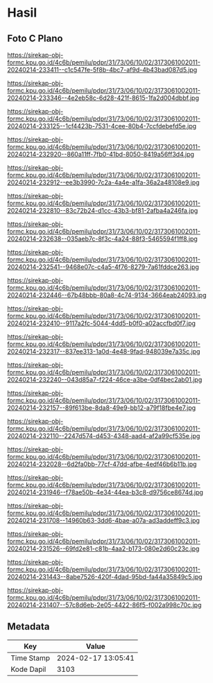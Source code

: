 # Hasil

## Foto C Plano

https://sirekap-obj-formc.kpu.go.id/4c6b/pemilu/pdpr/31/73/06/10/02/3173061002011-20240214-233411--c1c547fe-5f8b-4bc7-af9d-4b43bad087d5.jpg

https://sirekap-obj-formc.kpu.go.id/4c6b/pemilu/pdpr/31/73/06/10/02/3173061002011-20240214-233346--4e2eb58c-6d28-421f-8615-1fa2d004dbbf.jpg

https://sirekap-obj-formc.kpu.go.id/4c6b/pemilu/pdpr/31/73/06/10/02/3173061002011-20240214-233125--1cf4423b-7531-4cee-80b4-7ccfdebefd5e.jpg

https://sirekap-obj-formc.kpu.go.id/4c6b/pemilu/pdpr/31/73/06/10/02/3173061002011-20240214-232920--860a11ff-7fb0-41bd-8050-8419a56ff3d4.jpg

https://sirekap-obj-formc.kpu.go.id/4c6b/pemilu/pdpr/31/73/06/10/02/3173061002011-20240214-232912--ee3b3990-7c2a-4a4e-a1fa-36a2a48108e9.jpg

https://sirekap-obj-formc.kpu.go.id/4c6b/pemilu/pdpr/31/73/06/10/02/3173061002011-20240214-232810--83c72b24-d1cc-43b3-bf81-2afba4a246fa.jpg

https://sirekap-obj-formc.kpu.go.id/4c6b/pemilu/pdpr/31/73/06/10/02/3173061002011-20240214-232638--035aeb7c-8f3c-4a24-88f3-5465594f1ff8.jpg

https://sirekap-obj-formc.kpu.go.id/4c6b/pemilu/pdpr/31/73/06/10/02/3173061002011-20240214-232541--9468e07c-c4a5-4f76-8279-7a61fddce263.jpg

https://sirekap-obj-formc.kpu.go.id/4c6b/pemilu/pdpr/31/73/06/10/02/3173061002011-20240214-232446--67b48bbb-80a8-4c74-9134-3664eab24093.jpg

https://sirekap-obj-formc.kpu.go.id/4c6b/pemilu/pdpr/31/73/06/10/02/3173061002011-20240214-232410--9117a2fc-5044-4dd5-b0f0-a02accfbd0f7.jpg

https://sirekap-obj-formc.kpu.go.id/4c6b/pemilu/pdpr/31/73/06/10/02/3173061002011-20240214-232317--837ee313-1a0d-4e48-9fad-948039e7a35c.jpg

https://sirekap-obj-formc.kpu.go.id/4c6b/pemilu/pdpr/31/73/06/10/02/3173061002011-20240214-232240--043d85a7-f224-46ce-a3be-0df4bec2ab01.jpg

https://sirekap-obj-formc.kpu.go.id/4c6b/pemilu/pdpr/31/73/06/10/02/3173061002011-20240214-232157--89f613be-8da8-49e9-bb12-a79f18fbe4e7.jpg

https://sirekap-obj-formc.kpu.go.id/4c6b/pemilu/pdpr/31/73/06/10/02/3173061002011-20240214-232110--2247d574-d453-4348-aad4-af2a99cf535e.jpg

https://sirekap-obj-formc.kpu.go.id/4c6b/pemilu/pdpr/31/73/06/10/02/3173061002011-20240214-232028--6d2fa0bb-77cf-47dd-afbe-4edf46b6b11b.jpg

https://sirekap-obj-formc.kpu.go.id/4c6b/pemilu/pdpr/31/73/06/10/02/3173061002011-20240214-231946--f78ae50b-4e34-44ea-b3c8-d9756ce8674d.jpg

https://sirekap-obj-formc.kpu.go.id/4c6b/pemilu/pdpr/31/73/06/10/02/3173061002011-20240214-231708--14960b63-3dd6-4bae-a07a-ad3addeff9c3.jpg

https://sirekap-obj-formc.kpu.go.id/4c6b/pemilu/pdpr/31/73/06/10/02/3173061002011-20240214-231526--69fd2e81-c81b-4aa2-b173-080e2d60c23c.jpg

https://sirekap-obj-formc.kpu.go.id/4c6b/pemilu/pdpr/31/73/06/10/02/3173061002011-20240214-231443--8abe7526-420f-4dad-95bd-fa44a35849c5.jpg

https://sirekap-obj-formc.kpu.go.id/4c6b/pemilu/pdpr/31/73/06/10/02/3173061002011-20240214-231407--57c8d6eb-2e05-4422-86f5-f002a998c70c.jpg


## Metadata

| Key        | Value               |
| ---------- | ------------------- |
| Time Stamp | 2024-02-17 13:05:41 |
| Kode Dapil | 3103                |



